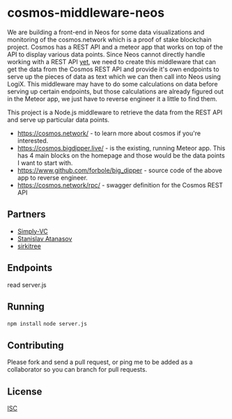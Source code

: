 # cosmos-middleware-neos

We are building a front-end in Neos for some data visualizations and monitoring of the cosmos.network which is a proof of stake blockchain project. Cosmos has a REST API and a meteor app that works on top of the API to display various data points. Since Neos cannot directly handle working with a REST API [yet](https://github.com/Frooxius/NeosPublic/issues/222), we need to create this middleware that can get the data from the Cosmos REST API and provide it's own endpoints to serve up the pieces of data as text which we can then call into Neos using LogiX. This middleware may have to do some calculations on data before serving up certain endpoints, but those calculations are already figured out in the Meteor app, we just have to reverse engineer it a little to find them.

This project is a Node.js middleware to retrieve the data from the REST API and serve up particular data points.

- https://cosmos.network/ - to learn more about cosmos if you're interested.
- https://cosmos.bigdipper.live/ - is the existing, running Meteor app. This has 4 main blocks on the homepage and those would be the data points I want to start with.
- https://www.github.com/forbole/big_dipper - source code of the above app to reverse engineer.
- https://cosmos.network/rpc/ - swagger definition for the Cosmos REST API

## Partners
- [Simply-VC](http://www.simply-vc.com.mt/)
- [Stanislav Atanasov](https://github.com/satanasov)
- [sirkitree](https://github.com/sirkitree)

## Endpoints
read server.js

## Running
`npm install`
`node server.js`

## Contributing
Please fork and send a pull request, or ping me to be added as a collaborator so you can branch for pull requests.

## License
[ISC](https://opensource.org/licenses/ISC)
